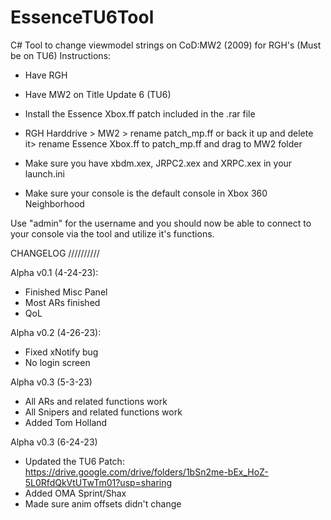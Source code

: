 # EssenceTU6Tool
C# Tool to change viewmodel strings on CoD:MW2 (2009) for RGH's (Must be on TU6)
Instructions:
- Have RGH
- Have MW2 on Title Update 6 (TU6)
- Install the Essence Xbox.ff patch included in the .rar file
- RGH Harddrive > MW2 > rename patch_mp.ff or back it up and delete it> rename Essence Xbox.ff 
to patch_mp.ff and drag to MW2 folder

- Make sure you have xbdm.xex, JRPC2.xex and XRPC.xex in your launch.ini
- Make sure your console is the default console in Xbox 360 Neighborhood

Use "admin" for the username and you should now be able to connect to your console via the tool
and utilize it's functions.

CHANGELOG
//////////

Alpha v0.1 (4-24-23):
- Finished Misc Panel
- Most ARs finished
- QoL

Alpha v0.2 (4-26-23):
- Fixed xNotify bug
- No login screen

Alpha v0.3 (5-3-23)
- All ARs and related functions work
- All Snipers and related functions work
- Added Tom Holland

Alpha v0.3 (6-24-23)
- Updated the TU6 Patch: https://drive.google.com/drive/folders/1bSn2me-bEx_HoZ-5L0RfdQkVtUTwTm01?usp=sharing
- Added OMA Sprint/Shax
- Made sure anim offsets didn't change
